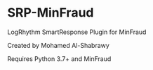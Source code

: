 # SRP-MinFraud
LogRhythm SmartResponse Plugin for MinFraud

Created by Mohamed Al-Shabrawy

Requires Python 3.7+ and MinFraud 
